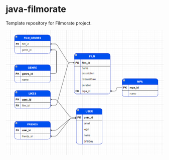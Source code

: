 # java-filmorate
Template repository for Filmorate project.

![database filmorate](https://github.com/AlexsandrBrachii/java-filmorate/blob/add-database/database_filmorate.png)
